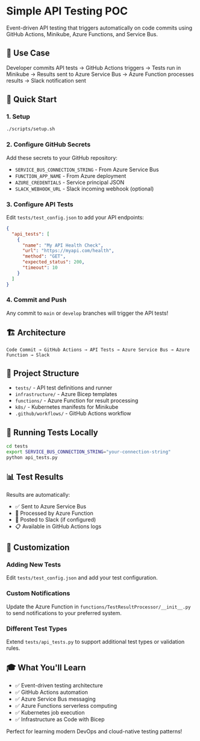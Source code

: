 # Simple API Testing POC

Event-driven API testing that triggers automatically on code commits using GitHub Actions, Minikube, Azure Functions, and Service Bus.

## 🎯 Use Case

Developer commits API tests → GitHub Actions triggers → Tests run in Minikube → Results sent to Azure Service Bus → Azure Function processes results → Slack notification sent

## 🚀 Quick Start

### 1. Setup
```bash
./scripts/setup.sh
```

### 2. Configure GitHub Secrets
Add these secrets to your GitHub repository:
- `SERVICE_BUS_CONNECTION_STRING` - From Azure Service Bus
- `FUNCTION_APP_NAME` - From Azure deployment  
- `AZURE_CREDENTIALS` - Service principal JSON
- `SLACK_WEBHOOK_URL` - Slack incoming webhook (optional)

### 3. Configure API Tests
Edit `tests/test_config.json` to add your API endpoints:
```json
{
  "api_tests": [
    {
      "name": "My API Health Check",
      "url": "https://myapi.com/health",
      "method": "GET",
      "expected_status": 200,
      "timeout": 10
    }
  ]
}
```

### 4. Commit and Push
Any commit to `main` or `develop` branches will trigger the API tests!

## 🏗️ Architecture

```
Code Commit → GitHub Actions → API Tests → Azure Service Bus → Azure Function → Slack
```

## 📁 Project Structure

- `tests/` - API test definitions and runner
- `infrastructure/` - Azure Bicep templates  
- `functions/` - Azure Function for result processing
- `k8s/` - Kubernetes manifests for Minikube
- `.github/workflows/` - GitHub Actions workflow

## 🧪 Running Tests Locally

```bash
cd tests
export SERVICE_BUS_CONNECTION_STRING="your-connection-string"
python api_tests.py
```

## 📊 Test Results

Results are automatically:
- ✅ Sent to Azure Service Bus
- 🔄 Processed by Azure Function  
- 📢 Posted to Slack (if configured)
- 📋 Available in GitHub Actions logs

## 🔧 Customization

### Adding New Tests
Edit `tests/test_config.json` and add your test configuration.

### Custom Notifications
Update the Azure Function in `functions/TestResultProcessor/__init__.py` to send notifications to your preferred system.

### Different Test Types
Extend `tests/api_tests.py` to support additional test types or validation rules.

## 🎓 What You'll Learn

- ✅ Event-driven testing architecture
- ✅ GitHub Actions automation  
- ✅ Azure Service Bus messaging
- ✅ Azure Functions serverless computing
- ✅ Kubernetes job execution
- ✅ Infrastructure as Code with Bicep

Perfect for learning modern DevOps and cloud-native testing patterns!